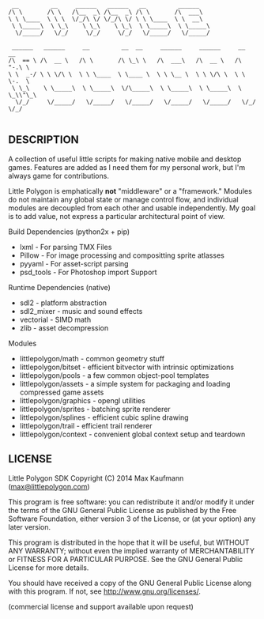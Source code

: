 ```
 __         __     ______   ______   __         ______    
/\ \       /\ \   /\__  _\ /\__  _\ /\ \       /\  ___\   
\ \ \____  \ \ \  \/_/\ \/ \/_/\ \/ \ \ \____  \ \  __\   
 \ \_____\  \ \_\    \ \_\    \ \_\  \ \_____\  \ \_____\ 
  \/_____/   \/_/     \/_/     \/_/   \/_____/   \/_____/ 
                                                          
 ______   ______     __         __  __     ______     ______     __   __    
/\  == \ /\  __ \   /\ \       /\ \_\ \   /\  ___\   /\  __ \   /\ "-.\ \   
\ \  _-/ \ \ \/\ \  \ \ \____  \ \____ \  \ \ \__ \  \ \ \/\ \  \ \ \-.  \  
 \ \_\    \ \_____\  \ \_____\  \/\_____\  \ \_____\  \ \_____\  \ \_\\"\_\ 
  \/_/     \/_____/   \/_____/   \/_____/   \/_____/   \/_____/   \/_/ \/_/ 
                                                                            
```

DESCRIPTION
-----------

A collection of useful little scripts for making native mobile and desktop games.  Features
are added as I need them for my personal work, but I'm always game for contributions.

Little Polygon is emphatically __not__ "middleware" or a "framework."  Modules do not maintain
any global state or manage control flow, and individual modules are decoupled from each other
and usable independently.  My goal is to add value, not express a particular architectural 
point of view.

Build Dependencies (python2x + pip)
* lxml - For parsing TMX Files
* Pillow - For image processing and compositting sprite atlasses
* pyyaml - For asset-script parsing
* psd_tools - For Photoshop import Support

Runtime Dependencies (native)
* sdl2 - platform abstraction
* sdl2_mixer - music and sound effects
* vectorial - SIMD math
* zlib - asset decompression

Modules

* littlepolygon/math - common geometry stuff
* littlepolygon/bitset - efficient bitvector with intrinsic optimizations
* littlepolygon/pools - a few common object-pool templates
* littlepolygon/assets - a simple system for packaging and loading compressed game assets
* littlepolygon/graphics - opengl utilities
* littlepolygon/sprites - batching sprite renderer
* littlepolygon/splines - efficient cubic spline drawing
* littlepolygon/trail - efficient trail renderer
* littlepolygon/context - convenient global context setup and teardown


LICENSE
-------

Little Polygon SDK
Copyright (C) 2014 Max Kaufmann (max@littlepolygon.com)

This program is free software: you can redistribute it and/or modify
it under the terms of the GNU General Public License as published by
the Free Software Foundation, either version 3 of the License, or
(at your option) any later version.

This program is distributed in the hope that it will be useful,
but WITHOUT ANY WARRANTY; without even the implied warranty of
MERCHANTABILITY or FITNESS FOR A PARTICULAR PURPOSE.  See the
GNU General Public License for more details.

You should have received a copy of the GNU General Public License
along with this program.  If not, see <http://www.gnu.org/licenses/>.

(commercial license and support available upon request)

